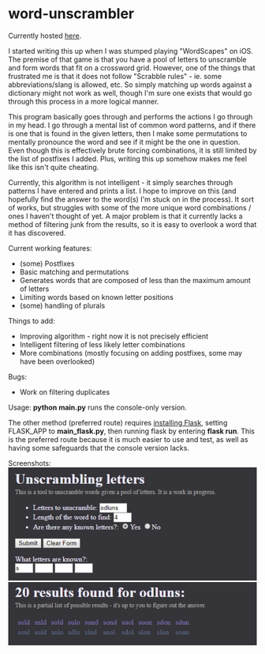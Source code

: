 # word-unscrambler

Currently hosted <a href="http://sheyin.pythonanywhere.com/">here</a>.

I started writing this up when I was stumped playing "WordScapes" on iOS.  The premise of that game is that you have a pool of letters to unscramble and form words that fit on a crossword grid.  However, one of the things that frustrated me is that it does not follow "Scrabble rules" - ie. some abbreviations/slang is allowed, etc.  So simply matching up words against a dictionary might not work as well, though I'm sure one exists that would go through this process in a more logical manner.

This program basically goes through and performs the actions I go through in my head.  I go through a mental list of common word patterns, and if there is one that is found in the given letters, then I make some permutations to mentally pronounce the word and see if it might be the one in question.  Even though this is effectively brute forcing combinations, it is still limited by the list of postfixes I added.  Plus, writing this up somehow makes me feel like this isn't quite cheating.

Currently, this algorithm is not intelligent - it simply searches through patterns I have entered and prints a list.  I hope to improve on this (and hopefully find the answer to the word(s) I'm stuck on in the process).  It sort of works, but struggles with some of the more unique word combinations / ones I haven't thought of yet.  A major problem is that it currently lacks a method of filtering junk from the results, so it is easy to overlook a word that it has discovered.

Current working features:
- (some) Postfixes
- Basic matching and permutations
- Generates words that are composed of less than the maximum amount of letters
- Limiting words based on known letter positions
- (some) handling of plurals

Things to add:
- Improving algorithm - right now it is not precisely efficient
- Intelligent filtering of less likely letter combinations
- More combinations (mostly focusing on adding postfixes, some may have been overlooked)

Bugs:
- Work on filtering duplicates

Usage:
<b>python main.py</b> runs the console-only version.

The other method (preferred route) requires <a href="http://flask.pocoo.org/">installing Flask</a>, setting FLASK_APP to <b>main_flask.py</b>, then running flask by entering <b>flask run</b>. This is the preferred route because it is much easier to use and test, as well as having some safeguards that the console version lacks.

Screenshots:  
<img src="screenshots/unscrambler1.jpg" alt="Entering info about the word">  
<img src="screenshots/unscrambler2.jpg" alt="Results found by the program">  
